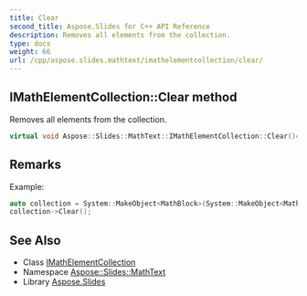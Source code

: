 ```yaml
---
title: Clear
second_title: Aspose.Slides for C++ API Reference
description: Removes all elements from the collection.
type: docs
weight: 66
url: /cpp/aspose.slides.mathtext/imathelementcollection/clear/
---
```

## IMathElementCollection::Clear method


Removes all elements from the collection.

```cpp
virtual void Aspose::Slides::MathText::IMathElementCollection::Clear()=0
```

## Remarks


Example: 
```cpp
auto collection = System::MakeObject<MathBlock>(System::MakeObject<MathematicalText>(u"x"));
collection->Clear();
```

## See Also

* Class [IMathElementCollection](../)
* Namespace [Aspose::Slides::MathText](../../)
* Library [Aspose.Slides](../../../)
